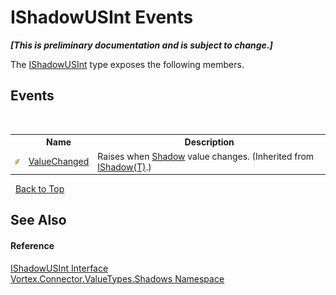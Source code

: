 # IShadowUSInt Events
 _**\[This is preliminary documentation and is subject to change.\]**_

The <a href="T_Vortex_Connector_ValueTypes_Shadows_IShadowUSInt.md">IShadowUSInt</a> type exposes the following members.


## Events
&nbsp;<table><tr><th></th><th>Name</th><th>Description</th></tr><tr><td>![Public event](media/pubevent.gif "Public event")</td><td><a href="E_Vortex_Connector_ValueTypes_Shadows_IShadow_1_ValueChanged.md">ValueChanged</a></td><td>
Raises when <a href="P_Vortex_Connector_ValueTypes_Shadows_IShadow_1_Shadow.md">Shadow</a> value changes.
 (Inherited from <a href="T_Vortex_Connector_ValueTypes_Shadows_IShadow_1.md">IShadow(T)</a>.)</td></tr></table>&nbsp;
<a href="#ishadowusint-events">Back to Top</a>

## See Also


#### Reference
<a href="T_Vortex_Connector_ValueTypes_Shadows_IShadowUSInt.md">IShadowUSInt Interface</a><br /><a href="N_Vortex_Connector_ValueTypes_Shadows.md">Vortex.Connector.ValueTypes.Shadows Namespace</a><br />